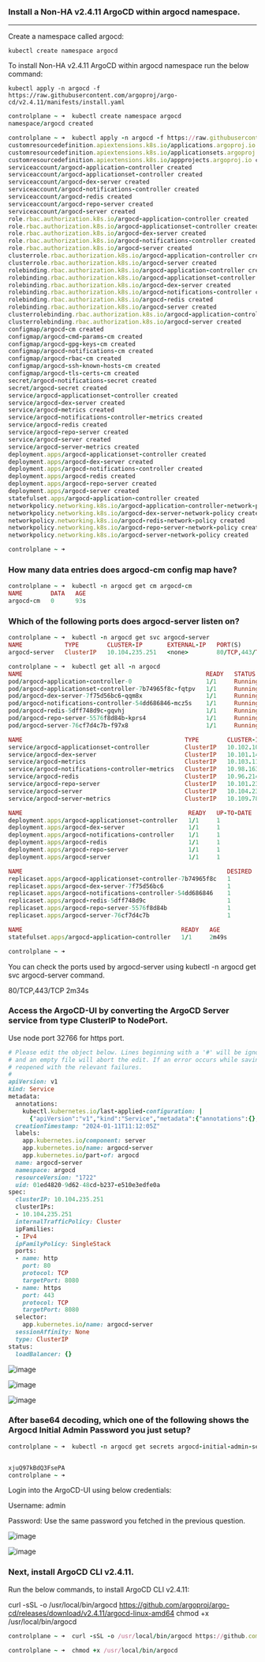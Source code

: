 ### Install a Non-HA v2.4.11 ArgoCD within argocd namespace.
-----

Create a namespace called argocd:


```kubectl create namespace argocd```


To install Non-HA v2.4.11 ArgoCD within argocd namespace run the below command:


```kubectl apply -n argocd -f https://raw.githubusercontent.com/argoproj/argo-cd/v2.4.11/manifests/install.yaml```


```ruby
controlplane ~ ➜  kubectl create namespace argocd
namespace/argocd created

controlplane ~ ➜  kubectl apply -n argocd -f https://raw.githubusercontent.com/argoproj/argo-cd/v2.4.11/manifests/install.yaml
customresourcedefinition.apiextensions.k8s.io/applications.argoproj.io created
customresourcedefinition.apiextensions.k8s.io/applicationsets.argoproj.io created
customresourcedefinition.apiextensions.k8s.io/appprojects.argoproj.io created
serviceaccount/argocd-application-controller created
serviceaccount/argocd-applicationset-controller created
serviceaccount/argocd-dex-server created
serviceaccount/argocd-notifications-controller created
serviceaccount/argocd-redis created
serviceaccount/argocd-repo-server created
serviceaccount/argocd-server created
role.rbac.authorization.k8s.io/argocd-application-controller created
role.rbac.authorization.k8s.io/argocd-applicationset-controller created
role.rbac.authorization.k8s.io/argocd-dex-server created
role.rbac.authorization.k8s.io/argocd-notifications-controller created
role.rbac.authorization.k8s.io/argocd-server created
clusterrole.rbac.authorization.k8s.io/argocd-application-controller created
clusterrole.rbac.authorization.k8s.io/argocd-server created
rolebinding.rbac.authorization.k8s.io/argocd-application-controller created
rolebinding.rbac.authorization.k8s.io/argocd-applicationset-controller created
rolebinding.rbac.authorization.k8s.io/argocd-dex-server created
rolebinding.rbac.authorization.k8s.io/argocd-notifications-controller created
rolebinding.rbac.authorization.k8s.io/argocd-redis created
rolebinding.rbac.authorization.k8s.io/argocd-server created
clusterrolebinding.rbac.authorization.k8s.io/argocd-application-controller created
clusterrolebinding.rbac.authorization.k8s.io/argocd-server created
configmap/argocd-cm created
configmap/argocd-cmd-params-cm created
configmap/argocd-gpg-keys-cm created
configmap/argocd-notifications-cm created
configmap/argocd-rbac-cm created
configmap/argocd-ssh-known-hosts-cm created
configmap/argocd-tls-certs-cm created
secret/argocd-notifications-secret created
secret/argocd-secret created
service/argocd-applicationset-controller created
service/argocd-dex-server created
service/argocd-metrics created
service/argocd-notifications-controller-metrics created
service/argocd-redis created
service/argocd-repo-server created
service/argocd-server created
service/argocd-server-metrics created
deployment.apps/argocd-applicationset-controller created
deployment.apps/argocd-dex-server created
deployment.apps/argocd-notifications-controller created
deployment.apps/argocd-redis created
deployment.apps/argocd-repo-server created
deployment.apps/argocd-server created
statefulset.apps/argocd-application-controller created
networkpolicy.networking.k8s.io/argocd-application-controller-network-policy created
networkpolicy.networking.k8s.io/argocd-dex-server-network-policy created
networkpolicy.networking.k8s.io/argocd-redis-network-policy created
networkpolicy.networking.k8s.io/argocd-repo-server-network-policy created
networkpolicy.networking.k8s.io/argocd-server-network-policy created

controlplane ~ ➜  
```

### How many data entries does argocd-cm config map have?

```ruby
controlplane ~ ➜  kubectl -n argocd get cm argocd-cm
NAME        DATA   AGE
argocd-cm   0      93s
```

### Which of the following ports does argocd-server listen on?

```ruby
controlplane ~ ➜  kubectl -n argocd get svc argocd-server
NAME            TYPE        CLUSTER-IP       EXTERNAL-IP   PORT(S)          AGE
argocd-server   ClusterIP   10.104.235.251   <none>        80/TCP,443/TCP   2m34s

controlplane ~ ➜  kubectl get all -n argocd 
NAME                                                    READY   STATUS    RESTARTS   AGE
pod/argocd-application-controller-0                     1/1     Running   0          2m49s
pod/argocd-applicationset-controller-7b74965f8c-fqtpv   1/1     Running   0          2m50s
pod/argocd-dex-server-7f75d56bc6-qqm8x                  1/1     Running   0          2m50s
pod/argocd-notifications-controller-54dd686846-mcz5s    1/1     Running   0          2m50s
pod/argocd-redis-5dff748d9c-gqvhj                       1/1     Running   0          2m50s
pod/argocd-repo-server-5576f8d84b-kprs4                 1/1     Running   0          2m50s
pod/argocd-server-76cf7d4c7b-f97x8                      1/1     Running   0          2m49s

NAME                                              TYPE        CLUSTER-IP       EXTERNAL-IP   PORT(S)                      AGE
service/argocd-applicationset-controller          ClusterIP   10.102.104.144   <none>        7000/TCP,8080/TCP            2m51s
service/argocd-dex-server                         ClusterIP   10.101.144.239   <none>        5556/TCP,5557/TCP,5558/TCP   2m51s
service/argocd-metrics                            ClusterIP   10.103.119.66    <none>        8082/TCP                     2m51s
service/argocd-notifications-controller-metrics   ClusterIP   10.98.163.36     <none>        9001/TCP                     2m50s
service/argocd-redis                              ClusterIP   10.96.214.183    <none>        6379/TCP                     2m50s
service/argocd-repo-server                        ClusterIP   10.101.234.157   <none>        8081/TCP,8084/TCP            2m50s
service/argocd-server                             ClusterIP   10.104.235.251   <none>        80/TCP,443/TCP               2m50s
service/argocd-server-metrics                     ClusterIP   10.109.78.129    <none>        8083/TCP                     2m50s

NAME                                               READY   UP-TO-DATE   AVAILABLE   AGE
deployment.apps/argocd-applicationset-controller   1/1     1            1           2m50s
deployment.apps/argocd-dex-server                  1/1     1            1           2m50s
deployment.apps/argocd-notifications-controller    1/1     1            1           2m50s
deployment.apps/argocd-redis                       1/1     1            1           2m50s
deployment.apps/argocd-repo-server                 1/1     1            1           2m50s
deployment.apps/argocd-server                      1/1     1            1           2m50s

NAME                                                          DESIRED   CURRENT   READY   AGE
replicaset.apps/argocd-applicationset-controller-7b74965f8c   1         1         1       2m50s
replicaset.apps/argocd-dex-server-7f75d56bc6                  1         1         1       2m50s
replicaset.apps/argocd-notifications-controller-54dd686846    1         1         1       2m50s
replicaset.apps/argocd-redis-5dff748d9c                       1         1         1       2m50s
replicaset.apps/argocd-repo-server-5576f8d84b                 1         1         1       2m50s
replicaset.apps/argocd-server-76cf7d4c7b                      1         1         1       2m50s

NAME                                             READY   AGE
statefulset.apps/argocd-application-controller   1/1     2m49s

controlplane ~ ➜  
```

You can check the ports used by argocd-server using kubectl -n argocd get svc argocd-server command.

80/TCP,443/TCP   2m34s

### Access the ArgoCD-UI by converting the ArgoCD Server service from type ClusterIP to NodePort.

Use node port 32766 for https port.

```ruby
# Please edit the object below. Lines beginning with a '#' will be ignored,
# and an empty file will abort the edit. If an error occurs while saving this file will be
# reopened with the relevant failures.
#
apiVersion: v1
kind: Service
metadata:
  annotations:
    kubectl.kubernetes.io/last-applied-configuration: |
      {"apiVersion":"v1","kind":"Service","metadata":{"annotations":{},"labels":{"app.kubernetes.io/component":"server","app.kubernetes.io/name":"argocd-server","app.kubernetes.io/part-of":"argocd"},"name":"argocd-server","namespace":"argocd"},"spec":{"ports":[{"name":"http","port":80,"protocol":"TCP","targetPort":8080},{"name":"https","port":443,"protocol":"TCP","targetPort":8080}],"selector":{"app.kubernetes.io/name":"argocd-server"}}}
  creationTimestamp: "2024-01-11T11:12:05Z"
  labels:
    app.kubernetes.io/component: server
    app.kubernetes.io/name: argocd-server
    app.kubernetes.io/part-of: argocd
  name: argocd-server
  namespace: argocd
  resourceVersion: "1722"
  uid: 01ed4820-9d62-48cd-b237-e510e3edfe0a
spec:
  clusterIP: 10.104.235.251
  clusterIPs:
  - 10.104.235.251
  internalTrafficPolicy: Cluster
  ipFamilies:
  - IPv4
  ipFamilyPolicy: SingleStack
  ports:
  - name: http
    port: 80
    protocol: TCP
    targetPort: 8080
  - name: https
    port: 443
    protocol: TCP
    targetPort: 8080
  selector:
    app.kubernetes.io/name: argocd-server
  sessionAffinity: None
  type: ClusterIP
status:
  loadBalancer: {}

```
![image](https://github.com/Althaf-official/AgroCD/assets/105126131/06b43f9f-c818-48ee-87fc-6ce2e85a6f35)

![image](https://github.com/Althaf-official/AgroCD/assets/105126131/1a525886-64e5-482c-aed9-66411f99d670)

![image](https://github.com/Althaf-official/AgroCD/assets/105126131/91700f64-8136-4555-ab9d-bc372637027f)

### After base64 decoding, which one of the following shows the Argocd Initial Admin Password you just setup?

```ruby
controlplane ~ ➜  kubectl -n argocd get secrets argocd-initial-admin-secret -o json | jq .data.password -r | tr -d '\n'  | base64 -d


xjuQ97kBdQ3FsePA
controlplane ~ ➜  
```
Login into the ArgoCD-UI using below credentials:


Username: admin


Password: Use the same password you fetched in the previous question.

![image](https://github.com/Althaf-official/AgroCD/assets/105126131/57530dbf-7bf0-494c-bacc-47ad3af6e116)

![image](https://github.com/Althaf-official/AgroCD/assets/105126131/ccc65f5b-8404-4900-85fa-ab06c737eb07)


### Next, install ArgoCD CLI v2.4.11.

Run the below commands, to install ArgoCD CLI v2.4.11:


curl -sSL -o /usr/local/bin/argocd https://github.com/argoproj/argo-cd/releases/download/v2.4.11/argocd-linux-amd64
chmod +x /usr/local/bin/argocd

```ruby
controlplane ~ ➜  curl -sSL -o /usr/local/bin/argocd https://github.com/argoproj/argo-cd/releases/download/v2.4.11/argocd-linux-amd64

controlplane ~ ➜  chmod +x /usr/local/bin/argocd  


```
